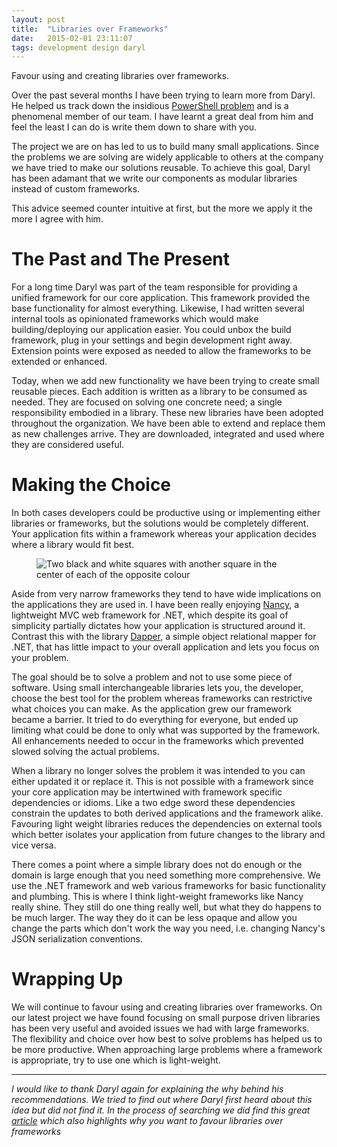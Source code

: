 ```yaml
---
layout: post
title:  "Libraries over Frameworks"
date:   2015-02-01 23:11:07
tags: development design daryl
---
```


Favour using and creating libraries over frameworks.

Over the past several months I have been trying to learn more from Daryl. He
helped us track down the insidious [PowerShell problem][ps] and is a phenomenal
member of our team. I have learnt a great deal from him and feel the least I
can do is write them down to share with you.

The project we are on has led to us to build many small applications. Since
the problems we are solving are widely applicable to others at the company we
have tried to make our solutions reusable. To achieve this goal, Daryl has been
adamant that we write our components as modular libraries instead of custom
frameworks.

This advice seemed counter intuitive at first, but the more we apply it
the more I agree with him.

The Past and The Present
===============================================================================

For a long time Daryl was part of the team responsible for providing a unified framework
for our core application. This framework provided the base functionality for
almost everything. Likewise, I had written several internal tools as opinionated
frameworks which would make building/deploying our application easier. You could
unbox the build framework, plug in your settings and begin development right
away. Extension points were exposed as needed to allow the frameworks to be
extended or enhanced.

Today, when we add new functionality we have been trying to create small
reusable pieces. Each addition is written as a library to be consumed as
needed. They are focused on solving one concrete need; a single responsibility
embodied in a library. These new libraries have been adopted throughout the
organization. We have been able to extend and replace them as new challenges
arrive. They are downloaded, integrated and used where they are considered
useful.

Making the Choice
===============================================================================

In both cases developers could be productive using or implementing either
libraries or frameworks, but the solutions would be completely different.
Your application fits within a framework whereas your application decides
where a library would fit best.

<figure>
	<img
		title="Where do you want to do you work? On the inside of the framework or outside of a library."
		alt="Two black and white squares with another square in the center of each of the opposite colour"
		src="{{ site.url }}/images/LibraryOverFramework.png" />
</figure>

Aside from very narrow frameworks they tend to
have wide implications on the applications they are used in. I have been really
enjoying [Nancy][nancy], a lightweight MVC web framework for .NET, which
despite its goal of simplicity partially dictates how your application is
structured around it. Contrast this with the library [Dapper][dapper], a simple
object relational mapper for .NET, that has little impact to your overall
application and lets you focus on your problem.

The goal should be to solve a problem and not to use some piece of software.
Using small interchangeable libraries lets you, the developer, choose the best
tool for the problem whereas frameworks can restrictive what choices you can make. As the
application grew our framework became a barrier. It tried to do everything for
everyone, but ended up limiting what could be done to only what was supported
by the framework. All enhancements needed to occur in the frameworks which
prevented slowed solving the actual problems.

When a library no longer solves the problem it was intended to you can either
updated it or replace it. This is not possible with a framework since your core
application may be intertwined with framework specific dependencies or idioms.
Like a two edge sword these dependencies constrain the updates to both derived
applications and the framework alike. Favouring light weight libraries reduces
the dependencies on external tools which better isolates your application from
future changes to the library and vice versa.

There comes a point where a simple library does not do enough or the domain
is large enough that you need something more comprehensive. We use the .NET
framework and web various frameworks for basic functionality and plumbing. This is where I
think light-weight frameworks like Nancy really shine. They still do one thing
really well, but what they do happens to be much larger. The way they do it can be
less opaque and allow you change the parts which don't work the way you need,
i.e. changing Nancy's JSON serialization conventions.

Wrapping Up
===============================================================================

We will continue to favour using and creating libraries over frameworks. On our
latest project we have found focusing on small purpose driven libraries
has been very useful and avoided issues we had with large frameworks. The
flexibility and choice over how best to solve problems has helped us to be
more productive. When approaching large problems where a framework is
appropriate, try to use one which is light-weight.

<hr />

*I would like to thank Daryl again for explaining the why behind his
recommendations. We tried to find out where Daryl first heard about this idea
but did not find it. In the process of searching we did find this great [article][other]
which also highlights why you want to favour libraries over frameworks*

[ps]: TODO
[nancy]: http://nancyfx.org/
[dapper]: https://github.com/StackExchange/dapper-dot-net
[other]: http://tom.lokhorst.eu/2010/09/why-libraries-are-better-than-frameworks
